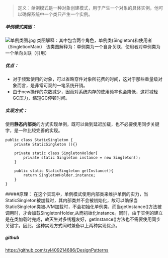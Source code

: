 >定义：单例模式是一种对象创建模式，用于产生一个对象的具体实例，他可以确保系统中一个类只产生一个实例。

##### 单例模式类图：
![单例类图.jpg](http://upload-images.jianshu.io/upload_images/2229793-e7b38dc2c9f93138.jpg?imageMogr2/auto-orient/strip%7CimageView2/2/w/1240)
类图解释：其中包含两个角色，单例类(Singleton)和使用者（SingletionMain）
该类图解释为：单例类为一个自身关联，使用者对单例类为一个单向关联（引用）

##### 优点：
- 对于频繁使用的对象，可以省略穿件对象所花费的时间，这对于那些重量级对象而言，是非常可观的一笔系统开销。
- 由于new操作的次数减少，因而对系统内存的使用频率也会降低，这将减轻GC压力，缩短GC停顿时间。

##### 实现方式：
 使用**静态内部类**的方式实现单例，既可以做到延迟加载，也不必要使用同步关键字，是一种比较完善的实现。

```
public class StaticSingleton {
    private StaticSingleton (){}

    private static class SingletonHolder{
        private static Singleton instance = new Singleton();
    }

    public static StaticSingleton getInstance(){
        return SingletonHolder.instance;
    }
}
```
#####原理：
在这个实现中，单例模式使用内部类来维护单例的实力，当StaticSingleton被加载时，其内部类并不会被初始化，故可以确保当StaticSingleton类被JVM加载时，不会初始化单例类，而当getInstance()方法被调用时，才会加载SingletonHolder,从而初始化instance。同时，由于实例的建立是在类加载时完成，故天生对多线程友好，getInstance()方法也不需要使用同步关键字。因此，这种实现方式同时兼备以上两种实现优点。

##### github
https://github.com/zyl409214686/DesignPatterns
